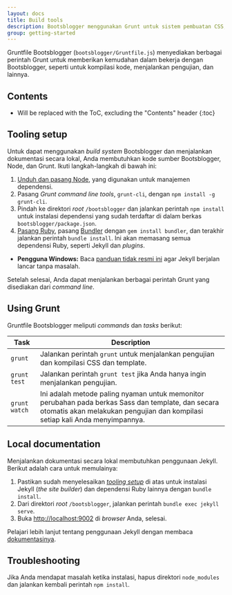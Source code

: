 ```yaml
---
layout: docs
title: Build tools
description: Bootsblogger menggunakan Grunt untuk sistem pembuatan CSS, template, dan Jekyll untuk menulis dokumentasi.
group: getting-started
---
```


Gruntfile Bootsblogger (`bootsblogger/Gruntfile.js`) menyediakan berbagai perintah Grunt untuk memberikan kemudahan dalam bekerja dengan Bootsblogger, seperti untuk kompilasi kode, menjalankan pengujian, dan lainnya.

## Contents

* Will be replaced with the ToC, excluding the "Contents" header
{:toc}

## Tooling setup

Untuk dapat menggunakan *build system* Bootsblogger dan menjalankan dokumentasi secara lokal, Anda membutuhkan kode sumber Bootsblogger, Node, dan Grunt. Ikuti langkah-langkah di bawah ini:

1. [Unduh dan pasang Node](https://nodejs.org/download), yang digunakan untuk manajemen dependensi.
2. Pasang *Grunt command line tools*, `grunt-cli`, dengan `npm install -g grunt-cli`.
3. Pindah ke direktori *root* `/bootsblogger` dan jalankan perintah `npm install` untuk instalasi dependensi yang sudah terdaftar di dalam berkas `bootsblogger/package.json`.
4. [Pasang Ruby](https://www.ruby-lang.org/en/documentation/installation/), pasang [Bundler](https://bundler.io/) dengan `gem install bundler`, dan terakhir jalankan perintah `bundle install`. Ini akan memasang semua dependensi Ruby, seperti Jekyll dan *plugins*.
  - **Pengguna Windows:** Baca [panduan tidak resmi ini](http://jekyll-windows.juthilo.com/) agar Jekyll berjalan lancar tanpa masalah.

Setelah selesai, Anda dapat menjalankan berbagai perintah Grunt yang disediakan dari *command line*.

## Using Grunt

Gruntfile Bootsblogger meliputi *commands* dan *tasks* berikut:

| Task | Description |
| --- | --- |
| `grunt` | Jalankan perintah `grunt` untuk menjalankan pengujian dan kompilasi CSS dan template. |
| `grunt test` | Jalankan perintah `grunt test` jika Anda hanya ingin menjalankan pengujian. |
| `grunt watch` | Ini adalah metode paling nyaman untuk memonitor perubahan pada berkas Sass dan template, dan secara otomatis akan melakukan pengujian dan kompilasi setiap kali Anda menyimpannya. |

## Local documentation

Menjalankan dokumentasi secara lokal membutuhkan penggunaan Jekyll. Berikut adalah cara untuk memulainya:

1. Pastikan sudah menyelesaikan [*tooling setup*](#tooling-setup) di atas untuk instalasi Jekyll (*the site builder*) dan dependensi Ruby lainnya dengan `bundle install`.
2. Dari direktori *root* `/bootsblogger`, jalankan perintah `bundle exec jekyll serve`.
3. Buka <http://localhost:9002> di *browser* Anda, selesai.

Pelajari lebih lanjut tentang penggunaan Jekyll dengan membaca [dokumentasinya](https://jekyllrb.com/docs/home/).

## Troubleshooting

Jika Anda mendapat masalah ketika instalasi, hapus direktori `node_modules` dan jalankan kembali perintah `npm install`.
